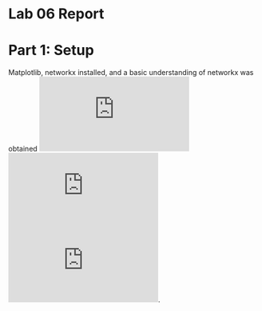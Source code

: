 # Lab 06 Report

# Part 1: Setup

Matplotlib, networkx installed, and a basic understanding of networkx was obtained ![from](https://networkx.org/documentation/stable/tutorial.html) ![these](https://networkx.org/documentation/stable/auto_examples/index.html) ![tutorials](https://networkx.org/documentation/stable/reference/index.html).
